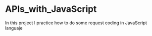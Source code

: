 # APIs_with_JavaScript
In this project I practice how to do some request coding in JavaScript languaje
